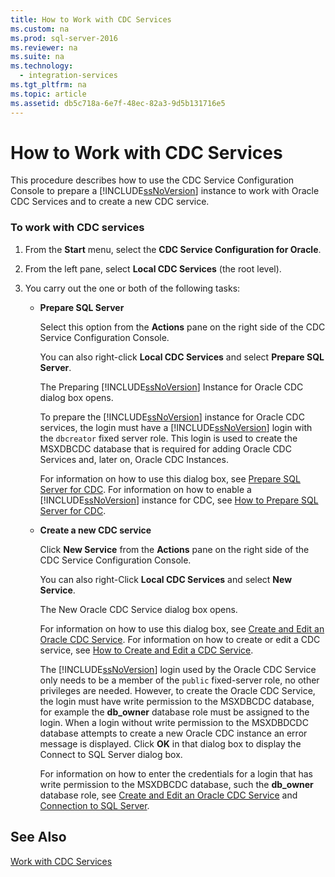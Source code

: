 ```yaml
---
title: How to Work with CDC Services
ms.custom: na
ms.prod: sql-server-2016
ms.reviewer: na
ms.suite: na
ms.technology: 
  - integration-services
ms.tgt_pltfrm: na
ms.topic: article
ms.assetid: db5c718a-6e7f-48ec-82a3-9d5b131716e5
---
```

# How to Work with CDC Services
  This procedure describes how to use the CDC Service Configuration Console to prepare a [!INCLUDE[ssNoVersion](../../Token\Other/ssNoVersion_md.md)] instance to work with Oracle CDC Services and to create a new CDC service.  
  
### To work with CDC services  
  
1.  From the **Start** menu, select the **CDC Service Configuration for Oracle**.  
  
2.  From the left pane, select **Local CDC Services** \(the root level\).  
  
3.  You carry out the one or both of the following tasks:  
  
    -   **Prepare SQL Server**  
  
         Select this option from the **Actions** pane on the right side of the CDC Service Configuration Console.  
  
         You can also right\-click **Local CDC Services** and select **Prepare SQL Server**.  
  
         The Preparing [!INCLUDE[ssNoVersion](../../Token\Other/ssNoVersion_md.md)] Instance for Oracle CDC dialog box opens.  
  
         To prepare the [!INCLUDE[ssNoVersion](../../Token\Other/ssNoVersion_md.md)] instance for Oracle CDC services, the login must have a [!INCLUDE[ssNoVersion](../../Token\Other/ssNoVersion_md.md)] login with the `dbcreator` fixed server role. This login is used to create the MSXDBCDC database that is required for adding Oracle CDC Services and, later on, Oracle CDC Instances.  
  
         For information on how to use this dialog box, see [Prepare SQL Server for CDC](../../Topics\TopicNameNotContainA/Prepare-SQL-Server-for-CDC.md). For information on how to enable a [!INCLUDE[ssNoVersion](../../Token\Other/ssNoVersion_md.md)] instance for CDC, see [How to Prepare SQL Server for CDC](../../Topics\TopicNameNotContainA/How-to-Prepare-SQL-Server-for-CDC.md).  
  
    -   **Create a new CDC service**  
  
         Click **New Service** from the **Actions** pane on the right side of the CDC Service Configuration Console.  
  
         You can also right\-Click **Local CDC Services** and select **New Service**.  
  
         The New Oracle CDC Service dialog box opens.  
  
         For information on how to use this dialog box, see [Create and Edit an Oracle CDC Service](../../Topics\TopicNameNotContainA/Create-and-Edit-an-Oracle-CDC-Service.md). For information on how to create or edit a CDC service, see [How to Create and Edit a CDC Service](../../Topics\TopicNameContainA/How-to-Create-and-Edit-a-CDC-Service.md).  
  
         The [!INCLUDE[ssNoVersion](../../Token\Other/ssNoVersion_md.md)] login used by the Oracle CDC Service only needs to be a member of the `public` fixed\-server role, no other privileges are needed. However, to create the Oracle CDC Service, the login must have write permission to the MSXDBCDC database, for example the **db\_owner** database role must be assigned to the login. When a login without write permission to the MSXDBDCDC database attempts to create a new Oracle CDC instance an error message is displayed. Click **OK** in that dialog box to display the Connect to SQL Server dialog box.  
  
         For information on how to enter the credentials for a login that has write permission to the MSXDBCDC database, such the **db\_owner** database role, see [Create and Edit an Oracle CDC Service](../../Topics\TopicNameNotContainA/Create-and-Edit-an-Oracle-CDC-Service.md) and [Connection to SQL Server](../../Topics\TopicNameNotContainA/Connection-to-SQL-Server.md).  
  
## See Also  
 [Work with CDC Services](../../Topics\TopicNameNotContainA/Work-with-CDC-Services.md)  
  
  